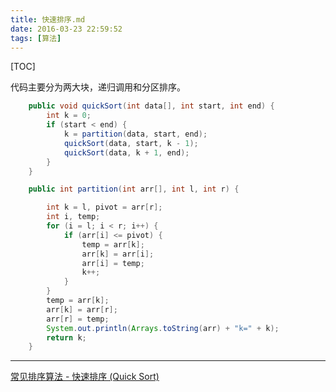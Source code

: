 ```yaml
---
title: 快速排序.md
date: 2016-03-23 22:59:52
tags: [算法]
---
```


[TOC]

<!--more-->
代码主要分为两大块，递归调用和分区排序。

```java
    public void quickSort(int data[], int start, int end) {
        int k = 0;
        if (start < end) {
            k = partition(data, start, end);
            quickSort(data, start, k - 1);
            quickSort(data, k + 1, end);
        }
    }

    public int partition(int arr[], int l, int r) {

        int k = l, pivot = arr[r];
        int i, temp;
        for (i = l; i < r; i++) {
            if (arr[i] <= pivot) {
                temp = arr[k];
                arr[k] = arr[i];
                arr[i] = temp;
                k++;
            }
        }
        temp = arr[k];
        arr[k] = arr[r];
        arr[r] = temp;
        System.out.println(Arrays.toString(arr) + "k=" + k);
        return k;
    }
```

----
[常见排序算法 - 快速排序 (Quick Sort)](http://bubkoo.com/2014/01/12/sort-algorithm/quick-sort/)